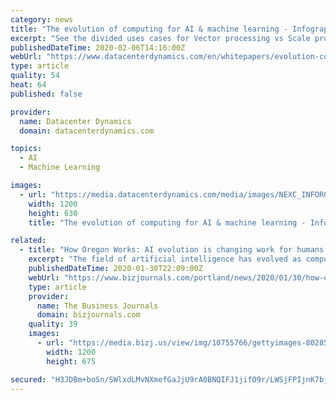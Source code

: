 ```yaml
---
category: news
title: "The evolution of computing for AI & machine learning - Infographic"
excerpt: "See the divided uses cases for Vector processing vs Scale processing by downloading your free Infographic from our content partners NEC X"
publishedDateTime: 2020-02-06T14:16:00Z
webUrl: "https://www.datacenterdynamics.com/en/whitepapers/evolution-computing-ai-machine-learning-infographic/"
type: article
quality: 54
heat: 64
published: false

provider:
  name: Datacenter Dynamics
  domain: datacenterdynamics.com

topics:
  - AI
  - Machine Learning

images:
  - url: "https://media.datacenterdynamics.com/media/images/NEXC_INFORGRAPHIC.2e16d0ba.fill-1200x630.png"
    width: 1200
    height: 630
    title: "The evolution of computing for AI & machine learning - Infographic"

related:
  - title: "How Oregon Works: AI evolution is changing work for humans and machines"
    excerpt: "The field of artificial intelligence has evolved as computing and storage prices have come down and the amount of data created by smart devices has gone up. Infrastructure from Google Cloud and Amazon Web Services and other tech giants mean more people now have access."
    publishedDateTime: 2020-01-30T22:09:00Z
    webUrl: "https://www.bizjournals.com/portland/news/2020/01/30/how-oregon-works-ai-evolution-is-changing-work-for.html"
    type: article
    provider:
      name: The Business Journals
      domain: bizjournals.com
    quality: 39
    images:
      - url: "https://media.bizj.us/view/img/10755766/gettyimages-802851578*1200xx5000-2813-0-290.jpg"
        width: 1200
        height: 675

secured: "H3JDBm+boSn/SWlxdLMvNXmefGaJjU9rA0BNQIFJ1jifO9r/LWSjFPIjnK7bj4hIywIUAbIcKLgmnCkCF78NomS8kvgDWgTo9d40v5saufiTwathMOumrqbQCthIrK2tMQyCK//yYts8s+5qCRGkmbzpgvSWlTqzbhfwt0k00xr+JFvKyDsT/2VDXplXdHzy0A6P/j7PIx0mtNzsjTfWI3RfH+eUhZxtIg8vjU5bYm+mlfkDOgT+9hc1OFkznRWQYLfMFvQSnXuSsZWPQMtqmWSKnrAK2KErJ+CaSytLdkO/0IGdr0dtQrxh02VCDOtZcTgop/FJ8dQcEWMqHqVI46EMsYxyNzj+BrgdBcOh6eJ5DYCowXqQ8ZYSVijWVvEac719UEMZl2EH5J0HaP661Lo6VkKppO4+mwC1r8LTuGhvRedIPfgJrMTXwfur0ps0MzGu3dTpVEPG7dnGtWzPe09i5Y735LJ2kNbynuGayRI=;OMchlFNPqKP5pokYJCgURA=="
---
```


